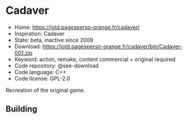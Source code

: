 # Cadaver

- Home: https://jotd.pagesperso-orange.fr/cadaver/
- Inspiration: Cadaver
- State: beta, inactive since 2009
- Download: https://jotd.pagesperso-orange.fr/cadaver/bin/Cadaver-001.zip
- Keyword: action, remake, content commercial + original required
- Code repository: @see-download
- Code language: C++
- Code license: GPL-2.0

Recreation of the original game.

## Building
